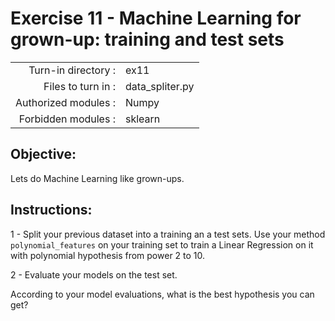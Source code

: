 # Exercise 11 - Machine Learning for grown-up: training and test sets

|                         |                     |
| -----------------------:| ------------------  |
|   Turn-in directory :   |  ex11               |
|   Files to turn in :    |  data_spliter.py    |
|   Authorized modules :  |  Numpy              |
|   Forbidden modules :   |  sklearn            |

## Objective:
Lets do Machine Learning like grown-ups.

## Instructions:
1 - Split your previous dataset into a training an a test sets.  Use your method `polynomial_features` on your training set to train a Linear Regression on it with polynomial hypothesis from power 2 to 10.

2 - Evaluate your models on the test set. 

According to your model evaluations, what is the best hypothesis you can get?